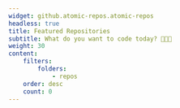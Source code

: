 ```yaml
---
widget: github.atomic-repos.atomic-repos
headless: true
title: Featured Repositories
subtitle: What do you want to code today? 🧑🏽‍🍳
weight: 30
content:
    filters:
        folders:
            - repos
    order: desc
    count: 0
---
```

